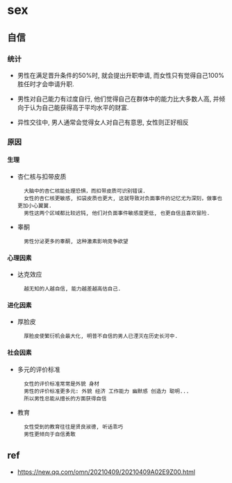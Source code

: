 # sex

## 自信

### 统计

- 男性在满足晋升条件的50%时, 就会提出升职申请, 而女性只有觉得自己100%胜任时才会申请升职.

- 男性对自己能力有过度自行, 他们觉得自己在群体中的能力比大多数人高, 并倾向于认为自己能获得高于平均水平的财富.

- 异性交往中, 男人通常会觉得女人对自己有意思, 女性则正好相反

### 原因

#### 生理

- 杏仁核与扣带皮质

        大脑中的杏仁核能处理恐惧，而扣带皮质可识别错误.
        女性的杏仁核更敏感, 扣袋皮质也更大, 这就导致对负面事件的记忆尤为深刻，做事也更加小心翼翼.
        男性这两个区域都比较迟钝, 他们对负面事件敏感度更低, 也更自信且喜欢冒险.

- 睾酮

        男性分泌更多的睾酮, 这种激素影响竞争欲望

#### 心理因素

- 达克效应

        越无知的人越自信, 能力越差越高估自己.

#### 进化因素

- 厚脸皮

        厚脸皮使繁衍机会最大化, 明普不自信的男人已湮灭在历史长河中.

#### 社会因素

- 多元的评价标准

        女性的评价标准常常是外貌 身材
        男性的评价标准更多元: 外貌 经济 工作能力 幽默感 创造力 聪明...
        所以男性总能从擅长的方面获得自信

- 教育

        女性受到的教育往往是贤良淑德, 听话乖巧
        男性更倾向于自信勇敢

## ref

- <https://new.qq.com/omn/20210409/20210409A02E9Z00.html>